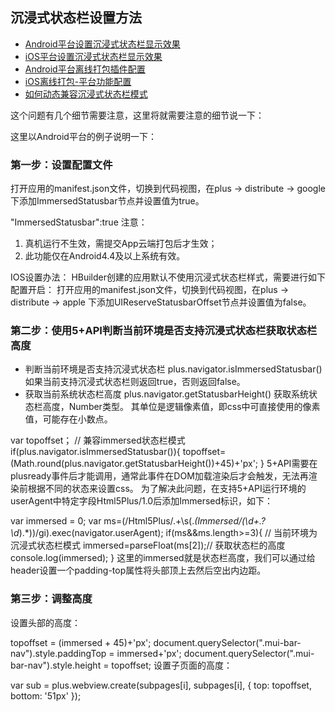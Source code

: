 ## 沉浸式状态栏设置方法

- [Android平台设置沉浸式状态栏显示效果](http://ask.dcloud.net.cn/article/421)
- [iOS平台设置沉浸式状态栏显示效果](http://ask.dcloud.net.cn/article/118)
- [Android平台离线打包插件配置](http://ask.dcloud.net.cn/article/216)
- [iOS离线打包-平台功能配置](http://ask.dcloud.net.cn/article/173)
- [如何动态兼容沉浸式状态栏模式](http://ask.dcloud.net.cn/article/422)

这个问题有几个细节需要注意，这里将就需要注意的细节说一下：

这里以Android平台的例子说明一下：

### 第一步：设置配置文件

打开应用的manifest.json文件，切换到代码视图，在plus -> distribute -> google 下添加ImmersedStatusbar节点并设置值为true。

"ImmersedStatusbar":true
注意：
1. 真机运行不生效，需提交App云端打包后才生效；
2. 此功能仅在Android4.4及以上系统有效。

IOS设置办法：
HBuilder创建的应用默认不使用沉浸式状态栏样式，需要进行如下配置开启：
打开应用的manifest.json文件，切换到代码视图，在plus -> distribute -> apple 下添加UIReserveStatusbarOffset节点并设置值为false。

### 第二步：使用5+API判断当前环境是否支持沉浸式状态栏获取状态栏高度
- 判断当前环境是否支持沉浸式状态栏
plus.navigator.isImmersedStatusbar()
如果当前支持沉浸式状态栏则返回true，否则返回false。
- 获取当前系统状态栏高度
plus.navigator.getStatusbarHeight()
获取系统状态栏高度，Number类型。
其单位是逻辑像素值，即css中可直接使用的像素值，可能存在小数点。

var topoffset；
// 兼容immersed状态栏模式
if(plus.navigator.isImmersedStatusbar()){
    topoffset=(Math.round(plus.navigator.getStatusbarHeight())+45)+'px'; 
}
5+API需要在plusready事件后才能调用，通常此事件在DOM加载渲染后才会触发，无法再渲染前根据不同的状态来设置css。
为了解决此问题，在支持5+API运行环境的userAgent中特定字段Html5Plus/1.0后添加Immersed标识，如下：

var immersed = 0;
var ms=(/Html5Plus\/.+\s\(.*(Immersed\/(\d+\.?\d*).*)\)/gi).exec(navigator.userAgent);
if(ms&&ms.length>=3){ // 当前环境为沉浸式状态栏模式
    immersed=parseFloat(ms[2]);// 获取状态栏的高度
     console.log(immersed);
}
这里的immersed就是状态栏高度，我们可以通过给header设置一个padding-top属性将头部顶上去然后空出内边距。

### 第三步：调整高度

设置头部的高度：

topoffset = (immersed + 45)+'px';
document.querySelector(".mui-bar-nav").style.paddingTop = immersed+'px';
document.querySelector(".mui-bar-nav").style.height = topoffset; 
设置子页面的高度：

var sub = plus.webview.create(subpages[i], subpages[i], {
      top: topoffset,
      bottom: '51px'
 });
